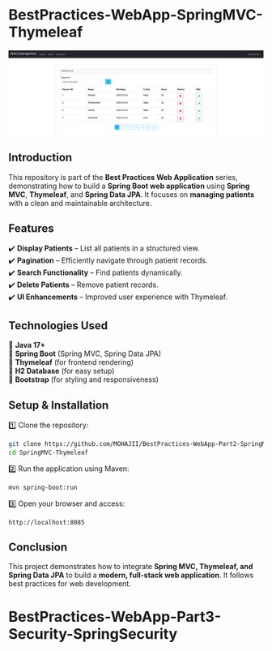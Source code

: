 # **BestPractices-WebApp-SpringMVC-Thymeleaf**  

![Application Screenshot](pictures/patientManagement.png)  

## **Introduction**  
This repository is part of the **Best Practices Web Application** series, demonstrating how to build a **Spring Boot web application** using **Spring MVC**, **Thymeleaf**, and **Spring Data JPA**. It focuses on **managing patients** with a clean and maintainable architecture.  

## **Features**  
✔️ **Display Patients** – List all patients in a structured view.  
✔️ **Pagination** – Efficiently navigate through patient records.  
✔️ **Search Functionality** – Find patients dynamically.  
✔️ **Delete Patients** – Remove patient records.  
✔️ **UI Enhancements** – Improved user experience with Thymeleaf.  

## **Technologies Used**  
🔹 **Java 17+**  
🔹 **Spring Boot** (Spring MVC, Spring Data JPA)  
🔹 **Thymeleaf** (for frontend rendering)  
🔹 **H2 Database** (for easy setup)  
🔹 **Bootstrap** (for styling and responsiveness)  

## **Setup & Installation**  
1️⃣ Clone the repository:  
```sh  
git clone https://github.com/MOHAJII/BestPractices-WebApp-Part2-SpringMVC-Thymeleaf.git 
cd SpringMVC-Thymeleaf 
```  
2️⃣ Run the application using Maven:  
```sh  
mvn spring-boot:run  
```  
3️⃣ Open your browser and access:  
```
http://localhost:8085
```  

## **Conclusion**  
This project demonstrates how to integrate **Spring MVC, Thymeleaf, and Spring Data JPA** to build a **modern, full-stack web application**. It follows best practices for web development. 
# BestPractices-WebApp-Part3-Security-SpringSecurity
